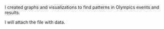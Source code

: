 I created graphs and visualizations to find patterns in Olympics events and results.

I will attach the file with data.
